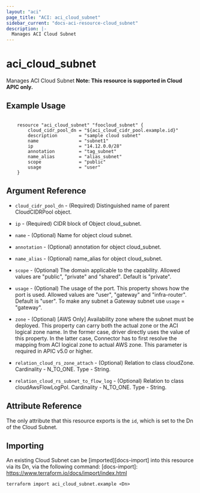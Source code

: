 ```yaml
---
layout: "aci"
page_title: "ACI: aci_cloud_subnet"
sidebar_current: "docs-aci-resource-cloud_subnet"
description: |-
  Manages ACI Cloud Subnet
---
```


# aci_cloud_subnet #
Manages ACI Cloud Subnet
<b>Note: This resource is supported in Cloud APIC only.</b>
## Example Usage ##

```hcl

	resource "aci_cloud_subnet" "foocloud_subnet" {
		cloud_cidr_pool_dn = "${aci_cloud_cidr_pool.example.id}"
		description        = "sample cloud subnet"
		name			   = "subnet1"	
		ip                 = "14.12.0.0/28"
		annotation         = "tag_subnet"
		name_alias         = "alias_subnet"
		scope              = "public"
		usage              = "user"
	}

```


## Argument Reference ##
* `cloud_cidr_pool_dn` - (Required) Distinguished name of parent CloudCIDRPool object.
* `ip` - (Required) CIDR block of Object cloud_subnet.
* `name` - (Optional) Name for object cloud subnet.
* `annotation` - (Optional) annotation for object cloud_subnet.
* `name_alias` - (Optional) name_alias for object cloud_subnet.
* `scope` - (Optional) The domain applicable to the capability. Allowed values are "public", "private" and "shared". Default is "private".
* `usage` - (Optional) The usage of the port. This property shows how the port is used. Allowed values are "user", "gateway" and "infra-router". Default is "user". To make any subnet a Gateway subnet use `usage` = "gateway".	
* `zone` - (Optional) [AWS Only] Availability zone where the subnet must be deployed. This property can carry both the actual zone or the ACI logical zone name. In the former case, driver directly uses the value of this property. In the latter case, Connector has to first resolve the mapping from ACI logical zone to actual AWS zone. This parameter is required in APIC v5.0 or higher.

* `relation_cloud_rs_zone_attach` - (Optional) Relation to class cloudZone. Cardinality - N_TO_ONE. Type - String.
                
* `relation_cloud_rs_subnet_to_flow_log` - (Optional) Relation to class cloudAwsFlowLogPol. Cardinality - N_TO_ONE. Type - String.
                


## Attribute Reference

The only attribute that this resource exports is the `id`, which is set to the
Dn of the Cloud Subnet.

## Importing ##

An existing Cloud Subnet can be [imported][docs-import] into this resource via its Dn, via the following command:
[docs-import]: https://www.terraform.io/docs/import/index.html


```
terraform import aci_cloud_subnet.example <Dn>
```